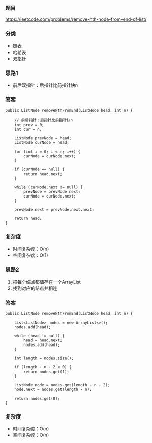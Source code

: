 ### 题目
https://leetcode.com/problems/remove-nth-node-from-end-of-list/

### 分类
* 链表
* 哈希表
* 双指针

### 思路1
* 前后双指针：后指针比前指针快n

### 答案
```
public ListNode removeNthFromEnd(ListNode head, int n) {
    
    // 前后指针：后指针比前指针快n
    int prev = 0;
    int cur = n;
    
    ListNode prevNode = head;
    ListNode curNode = head;
    
    for (int i = 0; i < n; i++) {
        curNode = curNode.next;
    }
    
    if (curNode == null) {
        return head.next;
    }
    
    while (curNode.next != null) {
        prevNode = prevNode.next;
        curNode = curNode.next;
    }
    
    prevNode.next = prevNode.next.next;
    
    return head;
}
```

### 复杂度
* 时间复杂度：O(n)
* 空间复杂度：O(1)

### 思路2
1. 把每个结点都储存在一个ArrayList
2. 找到对应的结点并相连

### 答案
```
public ListNode removeNthFromEnd(ListNode head, int n) {
    
    List<ListNode> nodes = new ArrayList<>();
    nodes.add(head);

    while (head != null) {
        head = head.next;
        nodes.add(head);
    }
    
    int length = nodes.size();

    if (length - n - 2 < 0) {
        return nodes.get(1);
    }
    
    ListNode node = nodes.get(length - n - 2);
    node.next = nodes.get(length - n);
    
    return nodes.get(0);
}
```

### 复杂度
* 时间复杂度：O(n)
* 空间复杂度：O(n)
